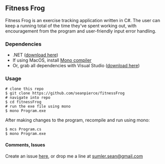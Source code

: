 ## Fitness Frog

Fitness Frog is an exercise tracking application written in C#. The user can keep a running total of the time they've spent working out, with encouragement from the program and user-friendly input error handling.

### Dependencies
* .NET (<a href="https://docs.microsoft.com/en-us/dotnet/framework/install/guide-for-developers">download here</a>)
* If using MacOS, install <a href="http://www.mono-project.com/docs/about-mono/languages/csharp/">Mono compiler</a>
* Or, grab all dependencies with Visual Studio (<a href="https://www.visualstudio.com/">download here</a>)

### Usage
```
# clone this repo
$ git clone https://github.com/seanpierce/fitnessFrog
# navigate into repo
$ cd fitnessFrog
# run the exe file using mono
$ mono Program.exe
```

After making changes to the program, recompile and run using mono:
```
$ mcs Program.cs
$ mono Program.exe
```

#### Comments, Issues
Create an issue <a href="https://github.com/seanpierce/fitnessFrog/issues/new">here</a>, or drop me a line at sumler.sean@gmail.com
